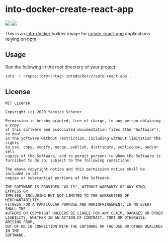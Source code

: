 # into-docker-create-react-app

[![](https://images.microbadger.com/badges/version/intodocker/create-react-app.svg)](https://hub.docker.com/r/intodocker/create-react-app)
[![](https://images.microbadger.com/badges/image/intodocker/create-react-app.svg)](https://hub.docker.com/r/intodocker/create-react-app)

This is an [into-docker][into] builder image for [create-react-app][cra]
applications relying on [npm][npm].

[into]: https://github.com/into-docker/into-docker
[cra]: https://create-react-app.dev
[npm]: https://www.npmjs.com

## Usage

Run the following in the root directory of your project:

```sh
into -t <repository>:<tag> intodocker/create-react-app .
```

## License

```
MIT License

Copyright (c) 2020 Yannick Scherer

Permission is hereby granted, free of charge, to any person obtaining a copy
of this software and associated documentation files (the "Software"), to deal
in the Software without restriction, including without limitation the rights
to use, copy, modify, merge, publish, distribute, sublicense, and/or sell
copies of the Software, and to permit persons to whom the Software is
furnished to do so, subject to the following conditions:

The above copyright notice and this permission notice shall be included in all
copies or substantial portions of the Software.

THE SOFTWARE IS PROVIDED "AS IS", WITHOUT WARRANTY OF ANY KIND, EXPRESS OR
IMPLIED, INCLUDING BUT NOT LIMITED TO THE WARRANTIES OF MERCHANTABILITY,
FITNESS FOR A PARTICULAR PURPOSE AND NONINFRINGEMENT. IN NO EVENT SHALL THE
AUTHORS OR COPYRIGHT HOLDERS BE LIABLE FOR ANY CLAIM, DAMAGES OR OTHER
LIABILITY, WHETHER IN AN ACTION OF CONTRACT, TORT OR OTHERWISE, ARISING FROM,
OUT OF OR IN CONNECTION WITH THE SOFTWARE OR THE USE OR OTHER DEALINGS IN THE
SOFTWARE.
```
